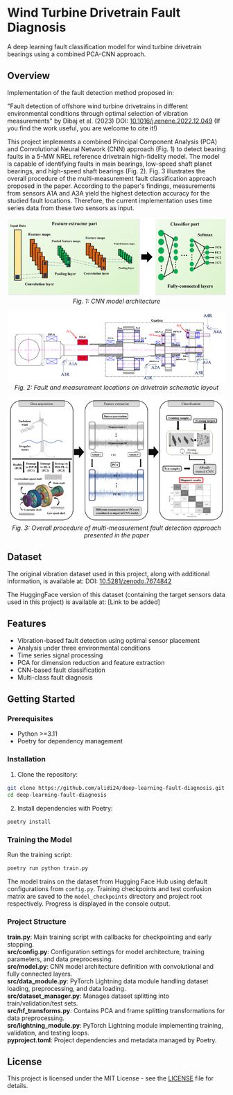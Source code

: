 # Wind Turbine Drivetrain Fault Diagnosis

A deep learning fault classification model for wind turbine drivetrain bearings using a combined PCA-CNN approach.

## Overview

Implementation of the fault detection method proposed in:

"Fault detection of offshore wind turbine drivetrains in different environmental conditions through optimal selection of vibration measurements" by Dibaj et al. (2023)
DOI: [10.1016/j.renene.2022.12.049](https://doi.org/10.1016/j.renene.2022.12.049)
(If you find the work useful, you are welcome to cite it!)


This project implements a combined Principal Component Analysis (PCA) and Convolutional Neural Network (CNN) approach (Fig. 1) to detect bearing faults in a 5-MW NREL reference drivetrain high-fidelity model. The model is capable of identifying faults in main bearings, low-speed shaft planet bearings, and high-speed shaft bearings (Fig. 2). Fig. 3 illustrates the overall procedure of the multi-measurement fault classification approach proposed in the paper. According to the paper's findings, measurements from sensors A1A and A3A yield the highest detection accuracy for the studied fault locations. Therefore, the current implementation uses time series data from these two sensors as input.


<p align="center">
  <img src="figures/cnn-arch.png" alt="CNN model architecture">
  <br>
  <em>Fig. 1: CNN model architecture</em>
</p>

<p align="center">
  <img src="figures/gearbox-schematic.png" alt="Drivetrain schematic layout">
  <br>
  <em>Fig. 2: Fault and measurement locations on drivetrain schematic layout</em>
</p>

<p align="center">
  <img src="figures/overall-procedure.png" alt="Multi-measurement fault detection approach">
  <br>
  <em>Fig. 3: Overall procedure of multi-measurement fault detection approach presented in the paper</em>
</p>


## Dataset

The original vibration dataset used in this project, along with additional information, is available at: 
DOI: [10.5281/zenodo.7674842](https://doi.org/10.5281/zenodo.7674842)

The HuggingFace version of this dataset (containing the target sensors data used in this project) is available at:
[Link to be added]

## Features

- Vibration-based fault detection using optimal sensor placement
- Analysis under three environmental conditions
- Time series signal processing
- PCA for dimension reduction and feature extraction
- CNN-based fault classification
- Multi-class fault diagnosis
  

## Getting Started

### Prerequisites
- Python >=3.11
- Poetry for dependency management

### Installation
1. Clone the repository:
```bash
git clone https://github.com/alidi24/deep-learning-fault-diagnosis.git
cd deep-learning-fault-diagnosis
```

2. Install dependencies with Poetry:
```bash
poetry install
```

### Training the Model
Run the training script:
```bash
poetry run python train.py
```

The model trains on the dataset from Hugging Face Hub using default configurations from `config.py`. Training checkpoints and test confusion matrix are saved to the `model_checkpoints` directory and project root respectively. Progress is displayed in the console output.

### Project Structure
**train.py**: Main training script with callbacks for checkpointing and early stopping.  
**src/config.py**: Configuration settings for model architecture, training parameters, and data preprocessing.  
**src/model.py**: CNN model architecture definition with convolutional and fully connected layers.  
**src/data_module.py**: PyTorch Lightning data module handling dataset loading, preprocessing, and data loading.  
**src/dataset_manager.py**: Manages dataset splitting into train/validation/test sets.  
**src/hf_transforms.py**: Contains PCA and frame splitting transformations for data preprocessing.  
**src/lightning_module.py**: PyTorch Lightning module implementing training, validation, and testing loops.  
**pyproject.toml**: Project dependencies and metadata managed by Poetry.


## License

This project is licensed under the MIT License - see the [LICENSE](LICENSE) file for details.




